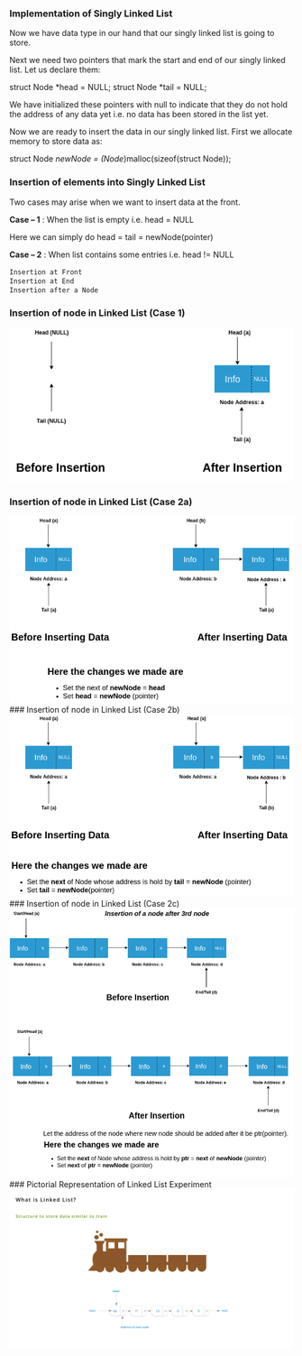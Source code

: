 ### Implementation of Singly Linked List

Now we have data type in our hand that our singly linked list is going to store.

Next we need two pointers that mark the start and end of our singly linked list. Let us declare them:

struct Node *head = NULL;
struct Node *tail = NULL;

We have initialized these pointers with null to indicate that they do not hold the address of any data yet i.e. no data has been stored in the list yet.

Now we are ready to insert the data in our singly linked list.
First we allocate memory to store data as:

struct Node *newNode = (Node*)malloc(sizeof(struct Node));
### Insertion of elements into Singly Linked List


Two cases may arise when we want to insert data at the front.

**Case – 1** : When the list is empty i.e. head = NULL

Here we can simply do head = tail = newNode(pointer)

**Case – 2** : When list contains some entries i.e. head != NULL

    Insertion at Front
    Insertion at End
    Insertion after a Node

### Insertion of node in Linked List (Case 1)
<img src="images/insertion-1.png"/>

### Insertion of node in Linked List (Case 2a)
<img src="images/insertion-2a.png"/> 
### Insertion of node in Linked List (Case 2b)
<img src="images/insertion-2b.png"/> 
### Insertion of node in Linked List (Case 2c)
<img src="images/insertion-2c.png"/> 
### Pictorial Representation of Linked List Experiment
<img src="images/real-life.png"/> 
